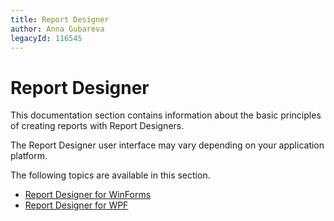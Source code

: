 ```yaml
---
title: Report Designer
author: Anna Gubareva
legacyId: 116545
---
```

# Report Designer
This documentation section contains information about the basic principles of creating reports with Report Designers.

The Report Designer user interface may vary depending on your application platform.

The following topics are available in this section.
* [Report Designer for WinForms](report-designer/report-designer-for-winforms.md)
* [Report Designer for WPF](report-designer/report-designer-for-wpf.md)